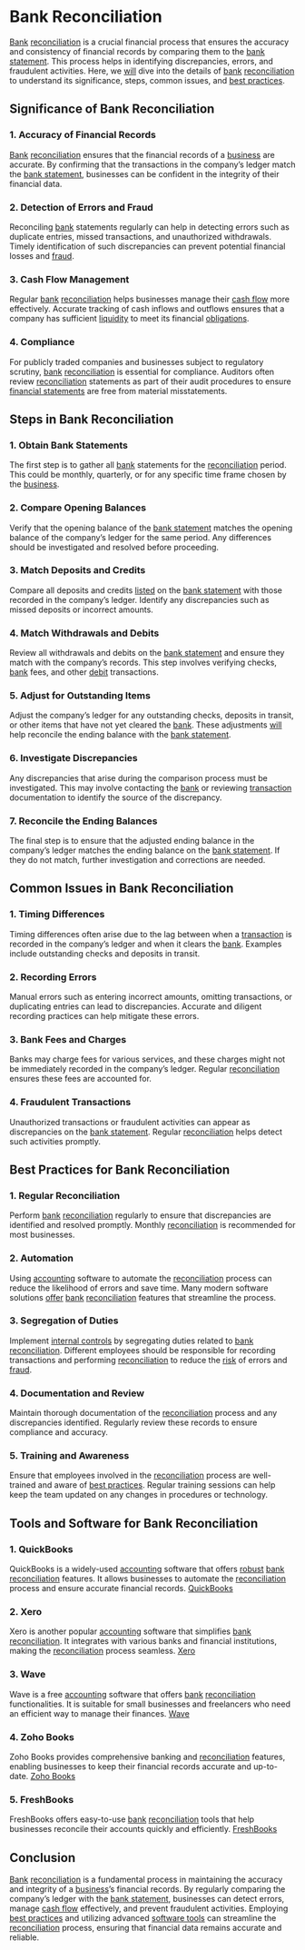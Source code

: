 # Bank Reconciliation

[Bank](../b/bank.md) [reconciliation](../r/reconciliation.md) is a crucial financial process that ensures the accuracy and consistency of financial records by comparing them to the [bank statement](../b/bank_statement.md). This process helps in identifying discrepancies, errors, and fraudulent activities. Here, we [will](../w/will.md) dive into the details of [bank](../b/bank.md) [reconciliation](../r/reconciliation.md) to understand its significance, steps, common issues, and [best practices](../b/best_practices.md).

## Significance of Bank Reconciliation

### 1. Accuracy of Financial Records
[Bank](../b/bank.md) [reconciliation](../r/reconciliation.md) ensures that the financial records of a [business](../b/business.md) are accurate. By confirming that the transactions in the company’s ledger match the [bank statement](../b/bank_statement.md), businesses can be confident in the integrity of their financial data.

### 2. Detection of Errors and Fraud
Reconciling [bank](../b/bank.md) statements regularly can help in detecting errors such as duplicate entries, missed transactions, and unauthorized withdrawals. Timely identification of such discrepancies can prevent potential financial losses and [fraud](../f/fraud.md).

### 3. Cash Flow Management
Regular [bank](../b/bank.md) [reconciliation](../r/reconciliation.md) helps businesses manage their [cash flow](../c/cash_flow.md) more effectively. Accurate tracking of cash inflows and outflows ensures that a company has sufficient [liquidity](../l/liquidity.md) to meet its financial [obligations](../o/obligation.md).

### 4. Compliance
For publicly traded companies and businesses subject to regulatory scrutiny, [bank](../b/bank.md) [reconciliation](../r/reconciliation.md) is essential for compliance. Auditors often review [reconciliation](../r/reconciliation.md) statements as part of their audit procedures to ensure [financial statements](../f/financial_statements.md) are free from material misstatements.

## Steps in Bank Reconciliation

### 1. Obtain Bank Statements
The first step is to gather all [bank](../b/bank.md) statements for the [reconciliation](../r/reconciliation.md) period. This could be monthly, quarterly, or for any specific time frame chosen by the [business](../b/business.md).

### 2. Compare Opening Balances
Verify that the opening balance of the [bank statement](../b/bank_statement.md) matches the opening balance of the company’s ledger for the same period. Any differences should be investigated and resolved before proceeding.

### 3. Match Deposits and Credits
Compare all deposits and credits [listed](../l/listed.md) on the [bank statement](../b/bank_statement.md) with those recorded in the company’s ledger. Identify any discrepancies such as missed deposits or incorrect amounts.

### 4. Match Withdrawals and Debits
Review all withdrawals and debits on the [bank statement](../b/bank_statement.md) and ensure they match with the company’s records. This step involves verifying checks, [bank](../b/bank.md) fees, and other [debit](../d/debit.md) transactions.

### 5. Adjust for Outstanding Items
Adjust the company’s ledger for any outstanding checks, deposits in transit, or other items that have not yet cleared the [bank](../b/bank.md). These adjustments [will](../w/will.md) help reconcile the ending balance with the [bank statement](../b/bank_statement.md).

### 6. Investigate Discrepancies
Any discrepancies that arise during the comparison process must be investigated. This may involve contacting the [bank](../b/bank.md) or reviewing [transaction](../t/transaction.md) documentation to identify the source of the discrepancy.

### 7. Reconcile the Ending Balances
The final step is to ensure that the adjusted ending balance in the company’s ledger matches the ending balance on the [bank statement](../b/bank_statement.md). If they do not match, further investigation and corrections are needed.

## Common Issues in Bank Reconciliation

### 1. Timing Differences
Timing differences often arise due to the lag between when a [transaction](../t/transaction.md) is recorded in the company’s ledger and when it clears the [bank](../b/bank.md). Examples include outstanding checks and deposits in transit.

### 2. Recording Errors
Manual errors such as entering incorrect amounts, omitting transactions, or duplicating entries can lead to discrepancies. Accurate and diligent recording practices can help mitigate these errors.

### 3. Bank Fees and Charges
Banks may charge fees for various services, and these charges might not be immediately recorded in the company’s ledger. Regular [reconciliation](../r/reconciliation.md) ensures these fees are accounted for.

### 4. Fraudulent Transactions
Unauthorized transactions or fraudulent activities can appear as discrepancies on the [bank statement](../b/bank_statement.md). Regular [reconciliation](../r/reconciliation.md) helps detect such activities promptly.

## Best Practices for Bank Reconciliation

### 1. Regular Reconciliation
Perform [bank](../b/bank.md) [reconciliation](../r/reconciliation.md) regularly to ensure that discrepancies are identified and resolved promptly. Monthly [reconciliation](../r/reconciliation.md) is recommended for most businesses.

### 2. Automation
Using [accounting](../a/accounting.md) software to automate the [reconciliation](../r/reconciliation.md) process can reduce the likelihood of errors and save time. Many modern software solutions [offer](../o/offer.md) [bank](../b/bank.md) [reconciliation](../r/reconciliation.md) features that streamline the process.

### 3. Segregation of Duties
Implement [internal controls](../i/internal_controls.md) by segregating duties related to [bank](../b/bank.md) [reconciliation](../r/reconciliation.md). Different employees should be responsible for recording transactions and performing [reconciliation](../r/reconciliation.md) to reduce the [risk](../r/risk.md) of errors and [fraud](../f/fraud.md).

### 4. Documentation and Review
Maintain thorough documentation of the [reconciliation](../r/reconciliation.md) process and any discrepancies identified. Regularly review these records to ensure compliance and accuracy.

### 5. Training and Awareness
Ensure that employees involved in the [reconciliation](../r/reconciliation.md) process are well-trained and aware of [best practices](../b/best_practices.md). Regular training sessions can help keep the team updated on any changes in procedures or technology.

## Tools and Software for Bank Reconciliation

### 1. QuickBooks
QuickBooks is a widely-used [accounting](../a/accounting.md) software that offers [robust](../r/robust.md) [bank](../b/bank.md) [reconciliation](../r/reconciliation.md) features. It allows businesses to automate the [reconciliation](../r/reconciliation.md) process and ensure accurate financial records.
[QuickBooks](https://quickbooks.intuit.com/)

### 2. Xero
Xero is another popular [accounting](../a/accounting.md) software that simplifies [bank](../b/bank.md) [reconciliation](../r/reconciliation.md). It integrates with various banks and financial institutions, making the [reconciliation](../r/reconciliation.md) process seamless.
[Xero](https://www.xero.com/)

### 3. Wave
Wave is a free [accounting](../a/accounting.md) software that offers [bank](../b/bank.md) [reconciliation](../r/reconciliation.md) functionalities. It is suitable for small businesses and freelancers who need an efficient way to manage their finances.
[Wave](https://www.waveapps.com/)

### 4. Zoho Books
Zoho Books provides comprehensive banking and [reconciliation](../r/reconciliation.md) features, enabling businesses to keep their financial records accurate and up-to-date.
[Zoho Books](https://www.zoho.com/us/books/)

### 5. FreshBooks
FreshBooks offers easy-to-use [bank](../b/bank.md) [reconciliation](../r/reconciliation.md) tools that help businesses reconcile their accounts quickly and efficiently.
[FreshBooks](https://www.freshbooks.com/)

## Conclusion

[Bank](../b/bank.md) [reconciliation](../r/reconciliation.md) is a fundamental process in maintaining the accuracy and integrity of a [business](../b/business.md)’s financial records. By regularly comparing the company’s ledger with the [bank statement](../b/bank_statement.md), businesses can detect errors, manage [cash flow](../c/cash_flow.md) effectively, and prevent fraudulent activities. Employing [best practices](../b/best_practices.md) and utilizing advanced [software tools](../s/software_tools_for_trading.md) can streamline the [reconciliation](../r/reconciliation.md) process, ensuring that financial data remains accurate and reliable.